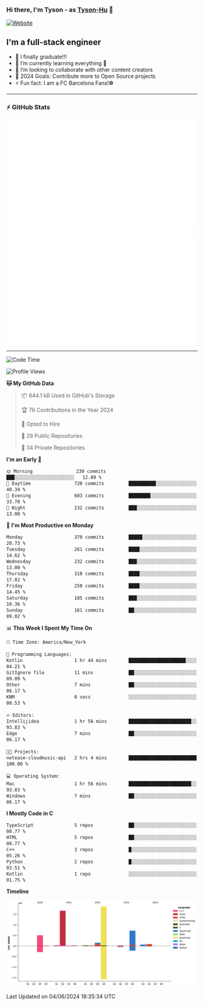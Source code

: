 ### Hi there, I'm Tyson - as [Tyson-Hu][website] 👋

[![Website](https://img.shields.io/website?label=Tianzhe.me&style=for-the-badge&url=https%3A%2F%2Ftianzhe.me)](https://tianzhe.me)


## I'm a full-stack engineer

- 🔭 I finally graduate!!!
- 🌱 I’m currently learning everything 🤣
- 👯 I’m looking to collaborate with other content creators
- 🥅 2024 Goals: Contribute more to Open Source projects
- ⚡ Fun fact: I am a FC Barcelona Fans!⚽️

---

### ⚡️ GitHub Stats
![](https://raw.githubusercontent.com/Tyson-Hu/github-stats-card/master/generated/overview.svg)
![](https://raw.githubusercontent.com/Tyson-Hu/github-stats-card/master/generated/languages.svg)

---

<!--START_SECTION:waka-->
![Code Time](http://img.shields.io/badge/Code%20Time-152%20hrs%2040%20mins-blue)

![Profile Views](http://img.shields.io/badge/Profile%20Views-0-blue)

**🐱 My GitHub Data** 

> 📦 644.1 kB Used in GitHub's Storage 
 > 
> 🏆 76 Contributions in the Year 2024
 > 
> 💼 Opted to Hire
 > 
> 📜 29 Public Repositories 
 > 
> 🔑 34 Private Repositories 
 > 
**I'm an Early 🐤** 

```text
🌞 Morning                230 commits         ███░░░░░░░░░░░░░░░░░░░░░░   12.89 % 
🌆 Daytime                720 commits         ██████████░░░░░░░░░░░░░░░   40.34 % 
🌃 Evening                603 commits         ████████░░░░░░░░░░░░░░░░░   33.78 % 
🌙 Night                  232 commits         ███░░░░░░░░░░░░░░░░░░░░░░   13.00 % 
```
📅 **I'm Most Productive on Monday** 

```text
Monday                   370 commits         █████░░░░░░░░░░░░░░░░░░░░   20.73 % 
Tuesday                  261 commits         ████░░░░░░░░░░░░░░░░░░░░░   14.62 % 
Wednesday                232 commits         ███░░░░░░░░░░░░░░░░░░░░░░   13.00 % 
Thursday                 318 commits         ████░░░░░░░░░░░░░░░░░░░░░   17.82 % 
Friday                   258 commits         ████░░░░░░░░░░░░░░░░░░░░░   14.45 % 
Saturday                 185 commits         ███░░░░░░░░░░░░░░░░░░░░░░   10.36 % 
Sunday                   161 commits         ██░░░░░░░░░░░░░░░░░░░░░░░   09.02 % 
```


📊 **This Week I Spent My Time On** 

```text
🕑︎ Time Zone: America/New_York

💬 Programming Languages: 
Kotlin                   1 hr 44 mins        █████████████████████░░░░   84.21 % 
GitIgnore file           11 mins             ██░░░░░░░░░░░░░░░░░░░░░░░   09.09 % 
Other                    7 mins              ██░░░░░░░░░░░░░░░░░░░░░░░   06.17 % 
KNM                      0 secs              ░░░░░░░░░░░░░░░░░░░░░░░░░   00.53 % 

🔥 Editors: 
Intellijidea             1 hr 56 mins        ███████████████████████░░   93.83 % 
Edge                     7 mins              ██░░░░░░░░░░░░░░░░░░░░░░░   06.17 % 

🐱‍💻 Projects: 
netease-cloudmusic-api   2 hrs 4 mins        █████████████████████████   100.00 % 

💻 Operating System: 
Mac                      1 hr 56 mins        ███████████████████████░░   93.83 % 
Windows                  7 mins              ██░░░░░░░░░░░░░░░░░░░░░░░   06.17 % 
```

**I Mostly Code in C** 

```text
TypeScript               5 repos             ██░░░░░░░░░░░░░░░░░░░░░░░   08.77 % 
HTML                     5 repos             ██░░░░░░░░░░░░░░░░░░░░░░░   08.77 % 
C++                      3 repos             █░░░░░░░░░░░░░░░░░░░░░░░░   05.26 % 
Python                   2 repos             █░░░░░░░░░░░░░░░░░░░░░░░░   03.51 % 
Kotlin                   1 repo              ░░░░░░░░░░░░░░░░░░░░░░░░░   01.75 % 
```



**Timeline**

![Lines of Code chart](https://raw.githubusercontent.com/Tyson-Hu/Tyson-Hu/main/assets/bar_graph.png)


 Last Updated on 04/06/2024 18:35:34 UTC
<!--END_SECTION:waka-->


[website]: https://github.com/Tyson-Hu
